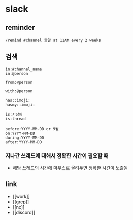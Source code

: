 # slack

## reminder
```text
/remind #channel 할말 at 11AM every 2 weeks
```

## 검색
```text
in:#channel_name
in:@person

from:@person

with:@person

has::imoji:
hasmy::imoji:

is:저장됨
is:thread

before:YYYY-MM-DD or 9월
on:YYYY-MM-DD
during:YYYY-MM-DD
after:YYYY-MM-DD
```

### 지나간 쓰레드에 대해서 정확한 시간이 필요할 때
-  해당 쓰레드의 시간에 마우스르 올려두면 정확한 시간이 노출됨

## link
- [[work]]
- [[grep]]
- [[nc]]
- [[discord]]
